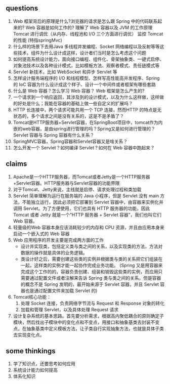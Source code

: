 ## questions
1. Web 框架背后的原理是什么?浏览器的请求是怎么跟 Spring 中的代码联系起来的? Web 容器是如何工作的? 理解了 Web 容器以及 JVM 的工作原理 Tomcat 进行调优（从内存、线程池和 I/O 三个方面进行调优） 监控 Tomcat 的性能 (特指springMvc)
2. 什么样的场景下去用Java 多线程并发编程、Socket 网络编程以及反射等等这些技术，组件为什么设计成这样，设计者们当时是怎么考虑这个问题
3. 如何提高系统设计能力，面向接口编程、组件化、骨架抽象类、一键式启停、对象池技术以及各种设计模式，比如模板方法、观察者模式、责任链模式等
4. Servlet 新技术，比如 WebSocket 和异步 Servlet 等
5. 怎样设计服务端程序的 I/O 和线程模型、怎样写高性能高并发程序、Spring 的 IoC 容器为什么设计成这个样子、设计一个中间件或者框架有哪些套路
6. 什么是 Web 容器？怎么学习 Web 容器？ Web 框架是怎么产生的?
7. 一个请求到一个响应返回，其涉及到的设计模式，以及为什么这样做，这样做的好处是什么；我能在容器的基础上做一些自定义的扩展吗？
8. HTTP 长连接中，两个请求可能共用一个 TCP 连接，然而HTTP 的特点是无状态的，多个请求之间是没有关系的，这是不是矛盾了？
9. Tomcat是HTTP服务器+Servlet容器，在SpringBoot项目中，tomcat作为内嵌的web容器，是由spring进行管理的吗？Spring又是如何进行管理的？Servlet 容器与 Spring 容器有什么关系？
10. SpringMVC容器，Spring容器和Servlet容器又是啥关系？
11. 怎么开发一个 Servlet？如何编译 Servlet？如何在 Web 容器中跑起来？


## claims
1. Apache是一个HTTP服务器，而Tomcat或者Jetty是一个HTTP服务器+Servlet容器。HTTP服务器与Servlet容器的功能界限
2. 对于Tomcat、Jetty来说，主线就是启停、请求处理过程和类加载
3. Servlet 简单理解为运行在服务端的 Java 小程序，但是 Servlet 没有 main 方法，不能独立运行，因此必须把它部署到 Servlet 容器中，由容器来实例化并调用 Servlet。为了方便使用，它们也具有 HTTP 服务器的功能，因此Tomcat 或者 Jetty 就是一个“HTTP 服务器 + Servlet 容器”，我们也叫它们 Web 容器。
4. 轻量级的Web 容器本身应该消耗较少的内存和 CPU 资源，并且由应用本身来启动一个嵌入式的 Web 容器
5. Web 应用程序的开发主要是完成两方面的工作
   - 设计并实现类，包括定义类与类之间的关系，以及实现类的方法，方法对数据的操作就是具体的业务逻辑。
   - 类设计好之后，需要创建这些类的实例并根据类与类的关系把它们组装在一起，这样类的实例才能一起协作完成业务功能。
   (Spring 又是用容器来完成这个工作的的，容器负责创建、组装和销毁这些类的实例，而应用只需要通过配置文件或者注解来告诉 Spring 类与类之间的关系。但是容器的概念不是 Spring 发明的，最开始来源于 Servlet 容器，并且 Servlet 容器也是通过配置文件来加载 Servlet 的)
6. Tomcat核心功能：
   1. 处理 Socket 连接，负责网络字节流与 Request 和 Response 对象的转化
   2. 加载和管理 Servlet，以及具体处理 Request 请求
7. 设计复杂系统的基本思路。首先要分析需求，根据高内聚低耦合的原则确定子模块，然后找出子模块中的变化点和不变点，用接口和抽象基类去封装不变点，在抽象基类中定义模板方法，让子类自行实现抽象方法，也就是具体子类去实现变化点。

## some thinkings
1. 学了知识点，还要思考如何应用
2. 系统设计能力如何提高
3. 体系化知识